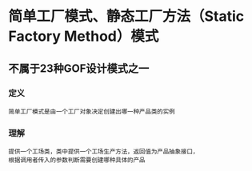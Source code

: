 # 简单工厂模式、静态工厂方法（Static Factory Method）模式


## 不属于23种GOF设计模式之一

### 定义

    简单工厂模式是由一个工厂对象决定创建出哪一种产品类的实例

### 理解
    
    提供一个工场类，类中提供一个工场生产方法，返回值为产品抽象接口，
    根据调用者传入的参数判断需要创建哪种具体的产品
    
    


    
    